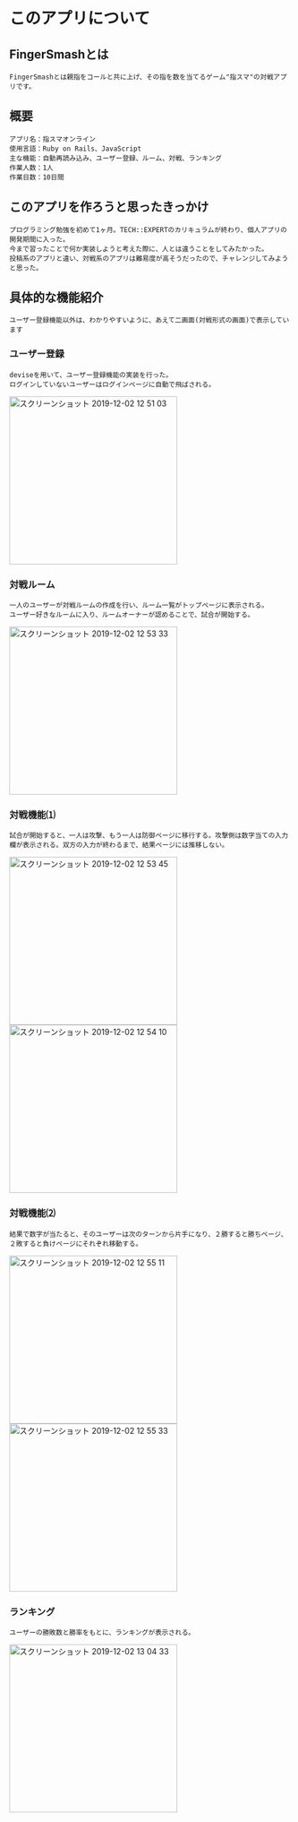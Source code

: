 # このアプリについて

## FingerSmashとは

    FingerSmashとは親指をコールと共に上げ、その指を数を当てるゲーム"指スマ"の対戦アプリです。

## 概要

    アプリ名：指スマオンライン
    使用言語：Ruby on Rails、JavaScript
    主な機能：自動再読み込み、ユーザー登録、ルーム、対戦、ランキング
    作業人数：1人
    作業日数：10日間

## このアプリを作ろうと思ったきっかけ

    プログラミング勉強を初めて1ヶ月。TECH::EXPERTのカリキュラムが終わり、個人アプリの開発期間に入った。
    今まで習ったことで何か実装しようと考えた際に、人とは違うことをしてみたかった。
    投稿系のアプリと違い、対戦系のアプリは難易度が高そうだったので、チャレンジしてみようと思った。

## 具体的な機能紹介

    ユーザー登録機能以外は、わかりやすいように、あえて二画面(対戦形式の画面)で表示しています

### ユーザー登録

    deviseを用いて、ユーザー登録機能の実装を行った。
    ログインしていないユーザーはログインページに自動で飛ばされる。

<img width="300" alt="スクリーンショット 2019-12-02 12 51 03" src="https://user-images.githubusercontent.com/57092560/71316922-5c58da80-24bc-11ea-8734-ca95559fc68f.png">

### 対戦ルーム

    一人のユーザーが対戦ルームの作成を行い、ルーム一覧がトップページに表示される。
    ユーザー好きなルームに入り、ルームオーナーが認めることで、試合が開始する。

<img width="300" alt="スクリーンショット 2019-12-02 12 53 33" src="https://user-images.githubusercontent.com/57092560/71316923-5c58da80-24bc-11ea-88ab-7b8fba307127.png">

### 対戦機能⑴

    試合が開始すると、一人は攻撃、もう一人は防御ページに移行する。攻撃側は数字当ての入力欄が表示される。双方の入力が終わるまで、結果ページには推移しない。


<img width="300" alt="スクリーンショット 2019-12-02 12 53 45" src="https://user-images.githubusercontent.com/57092560/71316924-5cf17100-24bc-11ea-8e17-5d4b5755e0cf.png">
<img width="300" alt="スクリーンショット 2019-12-02 12 54 10" src="https://user-images.githubusercontent.com/57092560/71316925-5cf17100-24bc-11ea-9192-595c330bc29f.png">

### 対戦機能⑵

    結果で数字が当たると、そのユーザーは次のターンから片手になり、２勝すると勝ちページ、２敗すると負けページにそれぞれ移動する。

<img width="300" alt="スクリーンショット 2019-12-02 12 55 11" src="https://user-images.githubusercontent.com/57092560/71316926-5cf17100-24bc-11ea-9e74-bcabe1a6c059.png">

<img width="300" alt="スクリーンショット 2019-12-02 12 55 33" src="https://user-images.githubusercontent.com/57092560/71316927-5cf17100-24bc-11ea-8f98-d7d33a196224.png">


### ランキング

    ユーザーの勝敗数と勝率をもとに、ランキングが表示される。

<img width="300" alt="スクリーンショット 2019-12-02 13 04 33" src="https://user-images.githubusercontent.com/57092560/71316928-5d8a0780-24bc-11ea-827d-3a43e2ee9c59.png">


